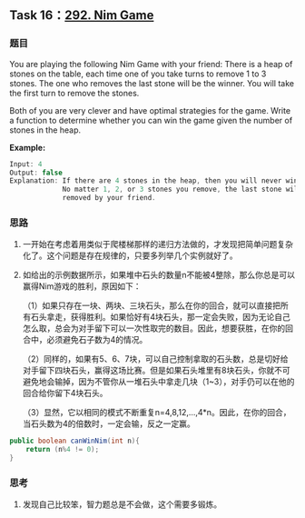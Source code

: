 ## Task 16：[292. Nim Game](https://leetcode-cn.com/problems/nim-game/)

### 题目

You are playing the following Nim Game with your friend: There is a heap of stones on the table, each time one of you take turns to remove 1 to 3 stones. The one who removes the last stone will be the winner. You will take the first turn to remove the stones.

Both of you are very clever and have optimal strategies for the game. Write a function to determine whether you can win the game given the number of stones in the heap.

**Example:**

```java
Input: 4
Output: false 
Explanation: If there are 4 stones in the heap, then you will never win the game;
             No matter 1, 2, or 3 stones you remove, the last stone will always be 
             removed by your friend.
```

### 思路

1. 一开始在考虑着用类似于爬楼梯那样的递归方法做的，才发现把简单问题复杂化了。这个问题是存在规律的，只要多列举几个实例就好了。

2. 如给出的示例数据所示，如果堆中石头的数量n不能被4整除，那么你总是可以赢得Nim游戏的胜利，原因如下：

   （1）如果只存在一块、两块、三块石头，那么在你的回合，就可以直接把所有石头拿走，获得胜利。如果恰好有4块石头，那一定会失败，因为无论自己怎么取，总会为对手留下可以一次性取完的数目。因此，想要获胜，在你的回合中，必须避免石子数为4的情况。

   （2）同样的，如果有5、6、7块，可以自己控制拿取的石头数，总是切好给对手留下四块石头，赢得这场比赛。但是如果石头堆里有8块石头，你就不可避免地会输掉，因为不管你从一堆石头中拿走几块（1~3），对手仍可以在他的回合给你留下4块石头。

   （3）显然，它以相同的模式不断重复n=4,8,12,...,4*n。因此，在你的回合，当石头数为4的倍数时，一定会输，反之一定赢。

```java
public boolean canWinNim(int n){
	return (n%4 != 0);
}
```

### 思考

1. 发现自己比较笨，智力题总是不会做，这个需要多锻炼。


